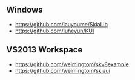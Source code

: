 ## Windows  
* https://github.com/lauyoume/SkiaLib  
* https://github.com/luheyun/KUI  

## VS2013 Workspace  
* https://github.com/weimingtom/skv8example  
* https://github.com/weimingtom/skiaui  

